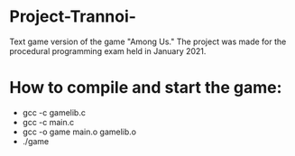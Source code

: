 # Project-Trannoi-
Text game version of the game "Among Us." The project was made for the procedural programming exam held in January 2021.

# How to compile and start the game:
-  gcc -c gamelib.c
-  gcc -c main.c
-  gcc -o game main.o gamelib.o
-  ./game
